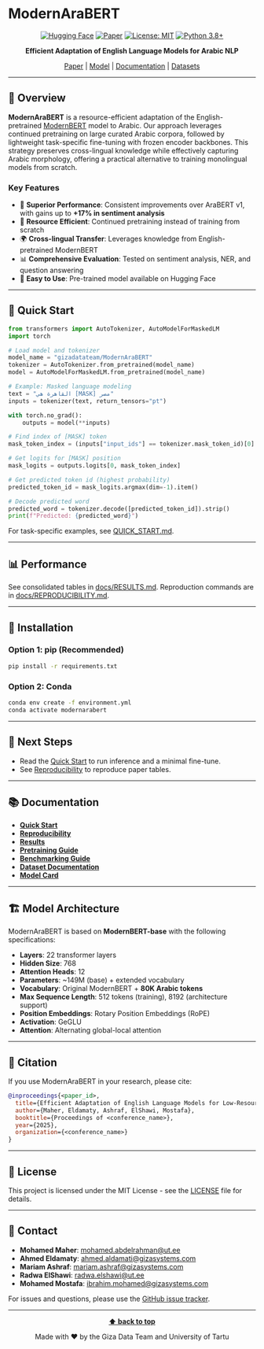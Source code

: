 # ModernAraBERT

<div align="center">

[![Hugging Face](https://img.shields.io/badge/%F0%9F%A4%97%20Hugging%20Face-ModernAraBERT-blue)](https://huggingface.co/gizadatateam/ModernAraBERT)
[![Paper](https://img.shields.io/badge/Paper-LREC%202026-red)](https://github.com/giza-data-team/ModernAraBERT)
[![License: MIT](https://img.shields.io/badge/License-MIT-yellow.svg)](https://opensource.org/licenses/MIT)
[![Python 3.8+](https://img.shields.io/badge/python-3.8+-blue.svg)](https://www.python.org/downloads/)

**Efficient Adaptation of English Language Models for Arabic NLP**

[Paper](https://github.com/giza-data-team/ModernAraBERT) | [Model](https://huggingface.co/gizadatateam/ModernAraBERT) | [Documentation](./docs/) | [Datasets](./docs/DATASETS.md)

</div>

---

## 📖 Overview

**ModernAraBERT** is a resource-efficient adaptation of the English-pretrained [ModernBERT](https://huggingface.co/answerdotai/ModernBERT-base) model to Arabic. Our approach leverages continued pretraining on large curated Arabic corpora, followed by lightweight task-specific fine-tuning with frozen encoder backbones. This strategy preserves cross-lingual knowledge while effectively capturing Arabic morphology, offering a practical alternative to training monolingual models from scratch.

### Key Features

- 🚀 **Superior Performance**: Consistent improvements over AraBERT v1, with gains up to **+17% in sentiment analysis**
- 💾 **Resource Efficient**: Continued pretraining instead of training from scratch
- 🌍 **Cross-lingual Transfer**: Leverages knowledge from English-pretrained ModernBERT
- 📊 **Comprehensive Evaluation**: Tested on sentiment analysis, NER, and question answering
- 🔧 **Easy to Use**: Pre-trained model available on Hugging Face

---

## 🚀 Quick Start

```python
from transformers import AutoTokenizer, AutoModelForMaskedLM
import torch

# Load model and tokenizer
model_name = "gizadatateam/ModernAraBERT"
tokenizer = AutoTokenizer.from_pretrained(model_name)
model = AutoModelForMaskedLM.from_pretrained(model_name)

# Example: Masked language modeling
text = "القاهرة هي [MASK] مصر"
inputs = tokenizer(text, return_tensors="pt")

with torch.no_grad():
    outputs = model(**inputs)

# Find index of [MASK] token
mask_token_index = (inputs["input_ids"] == tokenizer.mask_token_id)[0].nonzero(as_tuple=True)[0].item()

# Get logits for [MASK] position
mask_logits = outputs.logits[0, mask_token_index]

# Get predicted token id (highest probability)
predicted_token_id = mask_logits.argmax(dim=-1).item()

# Decode predicted word
predicted_word = tokenizer.decode([predicted_token_id]).strip()
print(f"Predicted: {predicted_word}")
```

For task-specific examples, see [QUICK_START.md](./QUICK_START.md).

---

## 📊 Performance

See consolidated tables in [docs/RESULTS.md](./docs/RESULTS.md). Reproduction commands are in [docs/REPRODUCIBILITY.md](./docs/REPRODUCIBILITY.md).

---

## 🔧 Installation

### Option 1: pip (Recommended)

```bash
pip install -r requirements.txt
```

### Option 2: Conda

```bash
conda env create -f environment.yml
conda activate modernarabert
```

---

## 📁 Next Steps

- Read the [Quick Start](./QUICK_START.md) to run inference and a minimal fine-tune.
- See [Reproducibility](./docs/REPRODUCIBILITY.md) to reproduce paper tables.

---

## 📚 Documentation

- [**Quick Start**](./QUICK_START.md)
- [**Reproducibility**](./docs/REPRODUCIBILITY.md)
- [**Results**](./docs/RESULTS.md)
- [**Pretraining Guide**](./docs/PRETRAINING.md)
- [**Benchmarking Guide**](./docs/BENCHMARKING.md)
- [**Dataset Documentation**](./docs/DATASETS.md)
- [**Model Card**](./docs/MODEL_CARD.md)

---

## 🏗️ Model Architecture

ModernAraBERT is based on **ModernBERT-base** with the following specifications:

- **Layers**: 22 transformer layers
- **Hidden Size**: 768
- **Attention Heads**: 12
- **Parameters**: ~149M (base) + extended vocabulary
- **Vocabulary**: Original ModernBERT + **80K Arabic tokens**
- **Max Sequence Length**: 512 tokens (training), 8192 (architecture support)
- **Position Embeddings**: Rotary Position Embeddings (RoPE)
- **Activation**: GeGLU
- **Attention**: Alternating global-local attention

---

## 📄 Citation

If you use ModernAraBERT in your research, please cite:

```bibtex
@inproceedings{<paper_id>,
  title={Efficient Adaptation of English Language Models for Low-Resource and Morphologically Rich Languages: The Case of Arabic},
  author={Maher, Eldamaty, Ashraf, ElShawi, Mostafa},
  booktitle={Proceedings of <conference_name>},
  year={2025},
  organization={<conference_name>}
}
```

---

## 📜 License

This project is licensed under the MIT License - see the [LICENSE](./LICENSE) file for details.

---

## 📧 Contact

- **Mohamed Maher**: mohamed.abdelrahman@ut.ee
- **Ahmed Eldamaty**: ahmed.aldamati@gizasystems.com
- **Mariam Ashraf**: mariam.ashraf@gizasystems.com
- **Radwa ElShawi**: radwa.elshawi@ut.ee
- **Mohamed Mostafa**: ibrahim.mohamed@gizasystems.com

For issues and questions, please use the [GitHub issue tracker](https://github.com/giza-data-team/ModernAraBERT/issues).

---

<div align="center">

**[⬆ back to top](#modernarabert)**

Made with ❤️ by the Giza Data Team and University of Tartu

</div>

